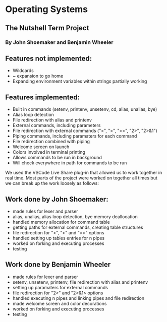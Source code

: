 # Operating Systems
## The Nutshell Term Project

### By John Shoemaker and Benjamin Wheeler

## Features not implemented:
- Wildcards
- ~ expansion to go home
- Expanding environment variables within strings partially working

## Features implemented:
- Built in commands (setenv, printenv, unsetenv, cd, alias, unalias, bye)
- Alias loop detection
- File redirection with alias and printenv
- External commands, including parameters
- File redirection with external commands ("<", ">", ">>", "2>", "2>&1")
- Piping commands, including paramaters for each command
- File redirection combined with piping
- Welcome screen on launch
- Colors involved in terminal printing
- Allows commands to be run in background
- Will check everywhere in path for commands to be run

We used the VSCode Live Share plug-in that allowed us to work together in real time. Most parts of the project were worked on together all times but we can break up the work loosely as follows:

## Work done by John Shoemaker:
- made rules for lexer and parser
- alias, unalias, alias loop detection, bye memory deallocation
- handled memory allocation for command table
- getting paths for external commands, creating table structures
- file redirection for "<", ">" and ">>" options
- handled setting up tables entries for n pipes
- worked on forking and executing processes
- testing

## Work done by Benjamin Wheeler
- made rules for lexer and parser
- setenv, unsetenv, printenv, file redirection with alias and printenv
- setting up paramaters for external commands
- file redirection for "2>" and "2>&1> options
- handled executing n pipes and linking pipes and file redirection
- made welcome screen and color decorations
- worked on forking and executing processes
- testing
